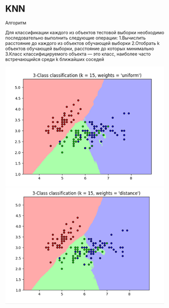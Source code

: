 # KNN
Алгоритм

Для классификации каждого из объектов тестовой выборки необходимо последовательно выполнить следующие операции:
1.Вычислить расстояние до каждого из объектов обучающей выборки
2.Отобрать k объектов обучающей выборки, расстояние до которых минимально
3.Класс классифицируемого объекта — это класс, наиболее часто встречающийся среди k ближайших соседей

![](https://raw.githubusercontent.com/VolozhaninaAlina/KNN/master/1.PNG)
![](https://raw.githubusercontent.com/VolozhaninaAlina/KNN/master/2.PNG)

